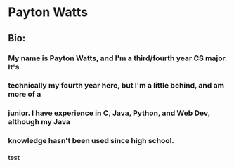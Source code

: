 # Payton Watts
## Bio:
### My name is Payton Watts, and I'm a third/fourth year CS major. It's
### technically my fourth year here, but I'm a little behind, and am more of a
### junior. I have experience in C, Java, Python, and Web Dev, although my Java
### knowledge hasn't been used since high school.
#### test
